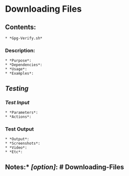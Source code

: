 # **Downloading Files**

## Contents:
	* *Gpg-Verify.sh*

### **Description**:
	* *Purpose*:
	* *Dependencies*:
	* *Usage*:
	* *Examples*:

## *Testing*
### *Test Input*
	* *Parameters*:
	* *Actions*:

### Test Output
	* *Output*:
	* *Screenshots*:
	* *Video*:
	* *Etc*:

## Notes:* *[option]*: # **Downloading-Files**
